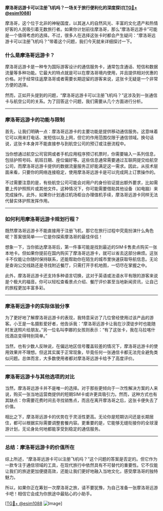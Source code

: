 **摩洛哥远游卡可以注册飞机吗？一场关于旅行便利化的深度探讨[[TG💪+ @esim1088](https://t.me/s/esim1088)]**

摩洛哥，这个位于北非的神秘国度，以其迷人的自然风光、丰富的文化遗产和热情好客的人民吸引着无数旅行者。如果你计划前往摩洛哥，那么“摩洛哥远游卡”可能是一个值得考虑的选择。不过，很多人在选择这张卡时都会产生疑问：“摩洛哥远游卡可以注册飞机吗？”带着这个问题，我们今天就来详细探讨一下。

### **什么是摩洛哥远游卡？**

摩洛哥远游卡是一种专为国际游客设计的通信服务卡，通常包含通话、短信和数据流量等多种功能。它最大的特点就是可以在摩洛哥境内使用，并且提供相对优惠的价格。对于经常往返摩洛哥或者需要长期逗留的游客来说，这张卡无疑是一个非常方便的选择。

然而，正如开头提到的问题，“摩洛哥远游卡可以注册飞机吗？”这涉及到一张通信卡与航空公司的关系。为了回答这个问题，我们需要从几个方面进行分析。

---

### **摩洛哥远游卡的功能与限制**

首先，让我们明确一点：摩洛哥远游卡的主要功能是提供移动通信服务。这意味着它可以用来打电话、发短信以及上网，但它的作用范围仅限于通信领域。换句话说，这张卡本身并不能直接参与到航空公司的预订或注册流程中。

当你想通过航空公司官网或者手机应用程序预订机票时，你需要输入一系列信息，包括护照号码、航班日期、座位偏好等。这些信息通常需要通过互联网提交给航空公司，而摩洛哥远游卡提供的数据流量服务正好能满足这一需求。因此，从技术层面来看，只要你的网络连接稳定，使用摩洛哥远游卡是可以完成网上订票操作的。

不过需要注意的是，有些航空公司可能会对用户的身份验证提出额外要求，比如需要上传护照照片或其他文件。这种情况下，你可能需要借助其他设备（如电脑）来完成操作。此外，如果你计划通过机场柜台办理值机手续，摩洛哥远游卡同样无法代替实体护照发挥作用。

---

### **如何利用摩洛哥远游卡规划行程？**

既然摩洛哥远游卡不能直接用于注册飞机，那它在旅行过程中究竟扮演什么角色呢？答案很简单——它是你探索摩洛哥的最佳伴侣！

想象一下，当你抵达摩洛哥后，第一件事可能是找到最近的SIM卡售卖点购买一张本地卡。但如果你提前在国内购买了摩洛哥远游卡，就可以省去这部分麻烦。这张卡不仅能让你随时保持联系，还能帮助你在陌生的城市里快速获取导航信息。无论是查询公交线路还是寻找附近餐厅，只需打开手机地图，一切尽在掌握之中。

此外，摩洛哥远游卡还支持多种语言切换，这对于英语或法语水平有限的游客来说是个极大的福音。你可以轻松查看景点介绍、餐厅评价甚至当地新闻资讯，让自己的旅程更加丰富多彩。

---

### **摩洛哥远游卡的实际体验分享**

为了更好地了解摩洛哥远游卡的表现，我特意采访了几位曾经使用过该产品的游客。小王是一名摄影爱好者，他告诉我：“摩洛哥远游卡让我在沙漠徒步时也能随时发送照片给朋友。”另一位名叫李娜的女孩则表示：“有了这张卡，我在马拉喀什找酒店变得特别简单。”

当然，也有少数人反映说，在偏远地区信号覆盖较差的情况下，摩洛哥远游卡的使用效果并不理想。但这其实属于正常现象，毕竟任何一张通信卡都无法完全避免类似问题。总体而言，大多数使用者都对摩洛哥远游卡给予了高度评价。

---

### **摩洛哥远游卡与其他选项的对比**

当然，摩洛哥远游卡并不是唯一的选择。对于那些更倾向于一次性解决方案的人来说，购买一张当地运营商提供的短期SIM卡或许更具吸引力。然而，这种方式也有其缺点：你需要花费时间去寻找销售点，而且在离开摩洛哥之后，这张卡便失去了价值。

相比之下，摩洛哥远游卡的优势在于灵活性更高。无论你是短期访问还是长期居住，都可以根据实际需要调整套餐内容。更重要的是，它能够无缝衔接你的全球漫游计划，无论身处何地都能享受到稳定的通信服务。

---

### **总结：摩洛哥远游卡的价值所在**

综上所述，“摩洛哥远游卡可以注册飞机吗？”这个问题的答案是否定的。但它作为一款专注于通信领域的工具，在现代旅行中依然具有不可替代的重要性。它不仅能让我们的旅途更加便捷高效，还能让我们更好地融入当地文化，感受摩洛哥的独特魅力。

所以，如果你正在筹划一次摩洛哥之旅，请不要犹豫，为自己准备一张摩洛哥远游卡吧！相信它会成为你旅途中最贴心的小助手。

[[TG💪+ @esim1088](https://t.me/s/esim1088) ![Image](https://i.postimg.cc/4NQfJmqS/Snipaste-2025-05-13-00-14-12.png)]